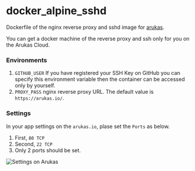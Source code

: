 # docker_alpine_sshd

Dockerfile of the nginx reverse proxy and sshd image for [arukas](https://arukas.io).

You can get a docker machine of the reverse proxy and ssh only for you on the Arukas Cloud.

### Environments

1. `GITHUB_USER` If you have registered your SSH Key on GitHub you can specify this environment variable then the container can be accessed only by yourself.
1. `PROXY_PASS` nginx reverse proxy URL. The default value is `https://arukas.io/`.

### Settings
In your app settings on the `arukas.io`, plase set the `Ports` as below.

1. First, `80 TCP`
1. Second, `22 TCP`
1. Only 2 ports should be set.

![Settings on Arukas](https://raw.githubusercontent.com/wiki/u-ryo/docker_alpine_sshd/image/arukas_settings.png)
